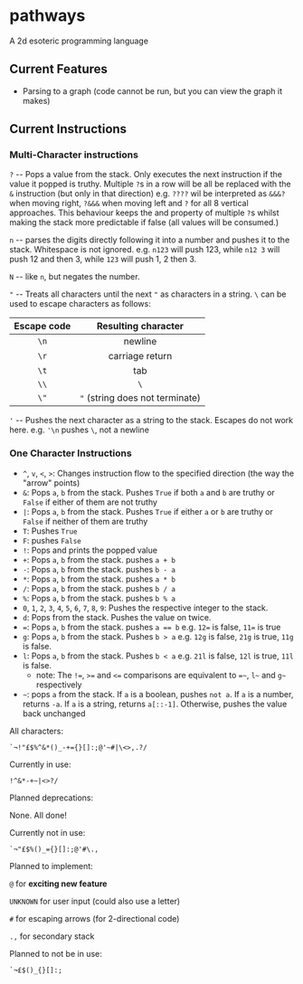 # pathways

A 2d esoteric programming language

## Current Features

* Parsing to a graph (code cannot be run, but you can view the graph it makes)

## Current Instructions

### Multi-Character instructions

`?` -- Pops a value from the stack. Only executes the next instruction if the value it popped is truthy. Multiple `?`s in a row will be all be replaced with the `&` instruction (but only in that direction) e.g. `????` wil be interpreted as `&&&?` when moving right, `?&&&` when moving left and `?` for all 8 vertical approaches. This behaviour keeps the and property of multiple `?`s whilst making the stack more predictable if false (all values will be consumed.)

`n` -- parses the digits directly following it into a number and pushes it to the stack. Whitespace is not ignored. e.g. `n123` will push 123, while `n12 3` will push 12 and then 3, while `123` will push 1, 2 then 3.

`N` -- like `n`, but negates the number.

`"` -- Treats all characters until the next `"` as characters in a string. `\` can be used to escape characters as follows:

Escape code | Resulting character
:-:|:-:
`\n`|newline
`\r`|carriage return
`\t`|tab
`\\`| `\`
`\"`| `"` (string does not terminate)

`'` -- Pushes the next character as a string to the stack. Escapes do not work here. e.g. `'\n` pushes `\`, not a newline

### One Character Instructions

* `^`, `v`, `<`, `>`: Changes instruction flow to the specified direction (the way the "arrow" points)
* `&`: Pops `a`, `b` from the stack. Pushes `True` if both `a` and `b` are truthy or `False` if either of them are not truthy
* `|`: Pops `a`, `b` from the stack. Pushes `True` if either `a` or `b` are truthy or `False` if neither of them are truthy
* `T`: Pushes `True`
* `F`: pushes `False`
* `!`: Pops and prints the popped value
* `+`: Pops `a`, `b` from the stack. pushes `a + b`
* `-`: Pops `a`, `b` from the stack. pushes `b - a`
* `*`: Pops `a`, `b` from the stack. pushes `a * b`
* `/`: Pops `a`, `b` from the stack. pushes `b / a`
* `%`: Pops `a`, `b` from the stack. pushes `b % a`
* `0`, `1`, `2`, `3`, `4`, `5`, `6`, `7`, `8`, `9`: Pushes the respective integer to the stack.
* `d`: Pops from the stack. Pushes the value on twice.
* `=`: Pops `a`, `b` from the stack. pushes `a == b` e.g. `12=` is false, `11=` is true
* `g`: Pops `a`, `b` from the stack. Pushes `b > a`  e.g. `12g` is false, `21g` is true, `11g` is false.
* `l`: Pops `a`, `b` from the stack. Pushes `b < a`  e.g. `21l` is false, `12l` is true, `11l` is false.
    * note: The `!=`, `>=` and `<=` comparisons are equivalent to `=~`, `l~` and `g~`  respectively
* `~`: pops `a` from the stack. If `a` is a boolean, pushes `not a`. If `a` is a number, returns `-a`. If `a` is a string, returns `a[::-1]`. Otherwise, pushes the value back unchanged


All characters:

`` `¬!"£$%^&*()_-+={}[]:;@'~#|\<>,.?/ ``

Currently in use:

`!^&*-+~|<>?/`

Planned deprecations:

None. All done!

Currently not in use:

`` `¬"£$%()_={}[]:;@'#\., ``

Planned to implement:

`@` for **exciting new feature**

`UNKNOWN` for user input (could also use a letter)

`#` for escaping arrows (for 2-directional code) 

`.,` for secondary stack

Planned to not be in use:

`` `¬£$()_{}[]:; ``
